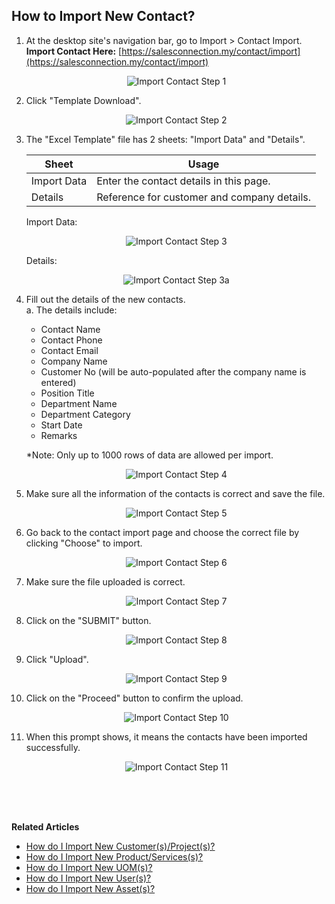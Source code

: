 ## How to Import New Contact?
    
  1. At the desktop site's navigation bar, go to Import > Contact Import.<br>
     **Import Contact Here:** [https://salesconnection.my/contact/import](https://salesconnection.my/contact/import)<br>

     <p align="center">
       <img src="img/Import_Contact_Step_1.png" alt="Import Contact Step 1">
     </p>

  2. Click "Template Download".<br>

     <p align="center">
       <img src="img/Import_Contact_Step_2.png" alt="Import Contact Step 2">
     </p>

  3. The "Excel Template" file has 2 sheets: "Import Data" and "Details".<br>

     | Sheet | Usage |
     |-------|-------|
     | Import Data | Enter the contact details in this page. |
     | Details | Reference for customer and company details. |

     Import Data:<br>

     <p align="center">
       <img src="img/Import_Contact_Step_3.png" alt="Import Contact Step 3">
     </p>

     Details:<br>

     <p align="center">
       <img src="img/Import_Contact_Step_3a.png" alt="Import Contact Step 3a">
     </p>
  
  4. Fill out the details of the new contacts.<br>
     a. The details include:<br>
        - Contact Name<br>
        - Contact Phone<br>
        - Contact Email<br>
        - Company Name<br>
        - Customer No (will be auto-populated after the company name is entered)<br>
        - Position Title<br>
        - Department Name<br>
        - Department Category<br>
        - Start Date<br>
        - Remarks<br>
        
     *Note: Only up to 1000 rows of data are allowed per import.<br>

     <p align="center">
       <img src="img/Import_Contact_Step_4.png" alt="Import Contact Step 4">
     </p>
  
  5. Make sure all the information of the contacts is correct and save the file.<br>

     <p align="center">
       <img src="img/Import_Contact_Step_5.png" alt="Import Contact Step 5">
     </p>

  6. Go back to the contact import page and choose the correct file by clicking "Choose" to import.<br>

     <p align="center">
       <img src="img/Import_Contact_Step_6.png" alt="Import Contact Step 6">
     </p>

  7. Make sure the file uploaded is correct.<br>

     <p align="center">
       <img src="img/Import_Contact_Step_7.png" alt="Import Contact Step 7">
     </p>

  8. Click on the "SUBMIT" button.<br>

     <p align="center">
       <img src="img/Import_Contact_Step_8.png" alt="Import Contact Step 8">
     </p>

  9. Click "Upload".<br>

     <p align="center">
       <img src="img/Import_Contact_Step_9.png" alt="Import Contact Step 9">
     </p>
  
  10. Click on the "Proceed" button to confirm the upload.<br>

      <p align="center">
         <img src="img/Import_Contact_Step_10.png" alt="Import Contact Step 10">
      </p>
  
  11. When this prompt shows, it means the contacts have been imported successfully.<br>

      <p align="center">
        <img src="img/Import_Contact_Step_11.png" alt="Import Contact Step 11">
      </p>
  <br><br><br>

**Related Articles**<br>
- [How do I Import New Customer(s)/Project(s)?](Import_Customer_Project.md)
- [How do I Import New Product/Services(s)?](Import_Product_Services.md)
- [How do I Import New UOM(s)?](Import_UOM.md)
- [How do I Import New User(s)?](Import_User.md)
- [How do I Import New Asset(s)?](Import_Asset.md)
